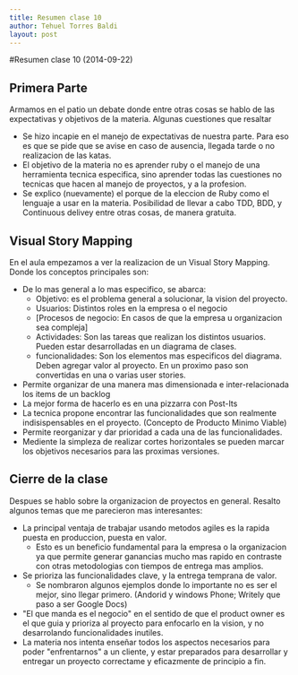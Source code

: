 ```yaml
---
title: Resumen clase 10
author: Tehuel Torres Baldi
layout: post
---
```

#Resumen clase 10 (2014-09-22)

## Primera Parte
Armamos en el patio un debate donde entre otras cosas se hablo de las expectativas y objetivos de la materia. Algunas cuestiones que resaltar
* Se hizo incapie en el manejo de expectativas de nuestra parte. Para eso es que se pide que se avise en caso de ausencia, llegada tarde o no realizacion de las katas.
* El objetivo de la materia no es aprender ruby o el manejo de una herramienta tecnica especifica, sino aprender todas las cuestiones no tecnicas que hacen al manejo de proyectos, y a la profesion.
* Se explico (nuevamente) el porque de la eleccion de Ruby como el lenguaje a usar en la materia. Posibilidad de llevar a cabo TDD, BDD, y Continuous delivey entre otras cosas, de manera gratuita.

## Visual Story Mapping
En el aula empezamos a ver la realizacion de un Visual Story Mapping. Donde los conceptos principales son:
* De lo mas general a lo mas especifico, se abarca:
    * Objetivo: es el problema general a solucionar, la vision del proyecto.
    * Usuarios: Distintos roles en la empresa o el negocio
    * [Procesos de negocio: En casos de que la empresa u organizacion sea compleja]
    * Actividades: Son las tareas que realizan los distintos usuarios. Pueden estar desarrolladas en un diagrama de clases.
    * funcionalidades: Son los elementos mas especificos del diagrama. Deben agregar valor al proyecto. En un proximo paso son convertidas en una o varias user stories.
* Permite organizar de una manera mas dimensionada e inter-relacionada los items de un backlog
* La mejor forma de hacerlo es en una pizzarra con Post-Its
* La tecnica propone encontrar las funcionalidades que son realmente indisispensables en el proyecto. (Concepto de Producto Minimo Viable)
* Permite reorganizar y dar prioridad a cada una de las funcionalidades.
* Mediente la simpleza de realizar cortes horizontales se pueden marcar los objetivos necesarios para las proximas versiones.

## Cierre de la clase
Despues se hablo sobre la organizacion de proyectos en general. Resalto algunos temas que me parecieron mas interesantes:
* La principal ventaja de trabajar usando metodos agiles es la rapida puesta en produccion, puesta en valor.
    * Esto es un beneficio fundamental para la empresa o la organizacion ya que permite generar ganancias mucho mas rapido en contraste con otras metodologias con tiempos de entrega mas amplios.
* Se prioriza las funcionalidades clave, y la entrega temprana de valor.
    * Se nombraron algunos ejemplos donde lo importante no es ser el mejor, sino llegar primero. (Andorid y windows Phone; Writely que paso a ser Google Docs)
* "El que manda es el negocio" en el sentido de que el product owner es el que guia y prioriza al proyecto para enfocarlo en la vision, y no desarrolando funcionalidades inutiles.
* La materia nos intenta enseñar todos los aspectos necesarios para poder "enfrentarnos" a un cliente, y estar preparados para desarrollar y entregar un proyecto correctame y eficazmente de principio a fin.
